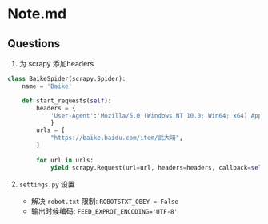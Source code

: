 # Note.md

## Questions

1. 为 scrapy 添加headers
```python
class BaikeSpider(scrapy.Spider):
    name = 'Baike'

    def start_requests(self):
        headers = {
            'User-Agent':'Mozilla/5.0 (Windows NT 10.0; Win64; x64) AppleWebKit/537.36 (KHTML, like Gecko) Chrome/87.0.4280.88 Safari/537.36 Edg/87.0.664.60'
            }
        urls = [
            "https://baike.baidu.com/item/武大靖",
        ]
        
        for url in urls:
            yield scrapy.Request(url=url, headers=headers, callback=self.parse)
```

2. `settings.py` 设置

    - 解决 `robot.txt` 限制: `ROBOTSTXT_OBEY = False`
    - 输出时候编码: `FEED_EXPROT_ENCODING='UTF-8'`